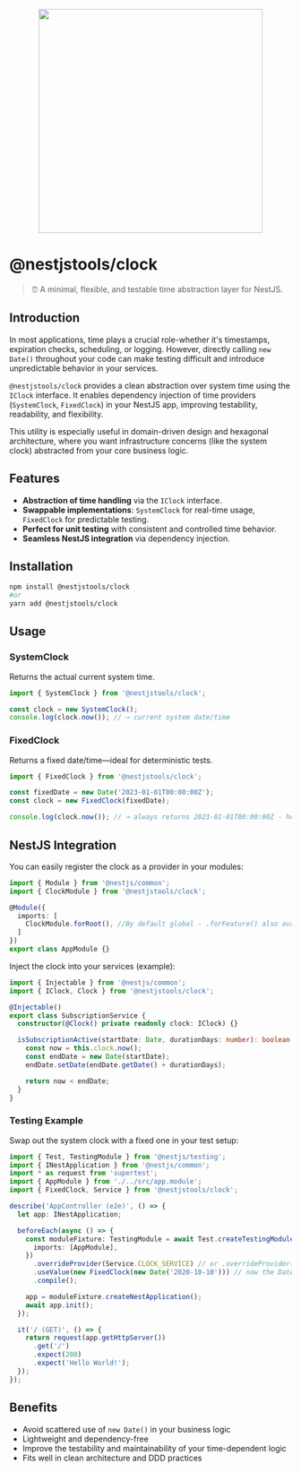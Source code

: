 <p align="center">
    <image src="nestjstools-logo.png" width="400">
</p>

# @nestjstools/clock

> ⏰ A minimal, flexible, and testable time abstraction layer for NestJS.

## Introduction

In most applications, time plays a crucial role-whether it's timestamps, expiration checks, scheduling, or logging. However, directly calling `new Date()` throughout your code can make testing difficult and introduce unpredictable behavior in your services.

`@nestjstools/clock` provides a clean abstraction over system time using the `IClock` interface. It enables dependency injection of time providers (`SystemClock`, `FixedClock`) in your NestJS app, improving testability, readability, and flexibility.

This utility is especially useful in domain-driven design and hexagonal architecture, where you want infrastructure concerns (like the system clock) abstracted from your core business logic.

## Features

- **Abstraction of time handling** via the `IClock` interface.
- **Swappable implementations**: `SystemClock` for real-time usage, `FixedClock` for predictable testing.
- **Perfect for unit testing** with consistent and controlled time behavior.
- **Seamless NestJS integration** via dependency injection.

## Installation

```bash
npm install @nestjstools/clock
#or
yarn add @nestjstools/clock
```

## Usage

### SystemClock

Returns the actual current system time.

```ts
import { SystemClock } from '@nestjstools/clock';

const clock = new SystemClock();
console.log(clock.now()); // → current system date/time
```

### FixedClock

Returns a fixed date/time—ideal for deterministic tests.

```ts
import { FixedClock } from '@nestjstools/clock';

const fixedDate = new Date('2023-01-01T00:00:00Z');
const clock = new FixedClock(fixedDate);

console.log(clock.now()); // → always returns 2023-01-01T00:00:00Z - helpful in tests
```

## NestJS Integration

You can easily register the clock as a provider in your modules:

```ts
import { Module } from '@nestjs/common';
import { ClockModule } from '@nestjstools/clock';

@Module({
  imports: [
    ClockModule.forRoot(), //By default global - .forFeature() also available
  ]
})
export class AppModule {}
```

Inject the clock into your services (example):

```ts
import { Injectable } from '@nestjs/common';
import { IClock, Clock } from '@nestjstools/clock';

@Injectable()
export class SubscriptionService {
  constructor(@Clock() private readonly clock: IClock) {}

  isSubscriptionActive(startDate: Date, durationDays: number): boolean {
    const now = this.clock.now();
    const endDate = new Date(startDate);
    endDate.setDate(endDate.getDate() + durationDays);

    return now < endDate;
  }
}
```

### Testing Example

Swap out the system clock with a fixed one in your test setup:

```ts
import { Test, TestingModule } from '@nestjs/testing';
import { INestApplication } from '@nestjs/common';
import * as request from 'supertest';
import { AppModule } from './../src/app.module';
import { FixedClock, Service } from '@nestjstools/clock';

describe('AppController (e2e)', () => {
  let app: INestApplication;

  beforeEach(async () => {
    const moduleFixture: TestingModule = await Test.createTestingModule({
      imports: [AppModule],
    })
      .overrideProvider(Service.CLOCK_SERVICE) // or .overrideProvider('CLOCK_SERVICE')
      .useValue(new FixedClock(new Date('2020-10-10'))) // now the Date returned by .now() will be static
      .compile();

    app = moduleFixture.createNestApplication();
    await app.init();
  });

  it('/ (GET)', () => {
    return request(app.getHttpServer())
      .get('/')
      .expect(200)
      .expect('Hello World!');
  });
});
```

## Benefits

* Avoid scattered use of `new Date()` in your business logic
* Lightweight and dependency-free
* Improve the testability and maintainability of your time-dependent logic
* Fits well in clean architecture and DDD practices
